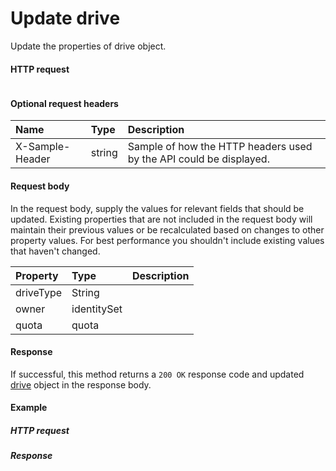 # Update drive

Update the properties of drive object.
#### HTTP request
```http

```

#### Optional request headers
| Name       | Type | Description|
|:-----------|:------|:----------|
| X-Sample-Header  | string  | Sample of how the HTTP headers used by the API could be displayed.|

#### Request body
In the request body, supply the values for relevant fields that should be updated. Existing properties that are not included in the request body will maintain their previous values or be recalculated based on changes to other property values. For best performance you shouldn't include existing values that haven't changed.

| Property	   | Type	|Description|
|:---------------|:--------|:----------|
|driveType|String||
|owner|identitySet||
|quota|quota||

#### Response
If successful, this method returns a `200 OK` response code and updated [drive](../resources/drive.md) object in the response body.
#### Example
##### HTTP request
##### Response
